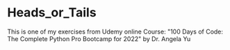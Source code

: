 # Heads_or_Tails
 This is one of my exercises from Udemy online Course: "100 Days of Code: The Complete Python Pro Bootcamp for 2022" by Dr. Angela Yu
